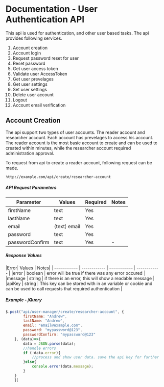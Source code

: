# Documentation - User Authentication API
This api is used for authentication, and other user based tasks. The api provides following services.
1. Account creation
2. Account login
3. Request password reset for user
4. Reset password
5. Get user access token
6. Validate user AccessToken
7. Get user prevelages
8. Get user settings
9. Set user settings
10. Delete user account
11. Logout
12. Account email verification

## Account Creation
The api support two types of user accounts. The reader account and researcher account. Each account has prevelages to access his account.
The reader account is the most basic account to create and can be used to created within minutes, while the researcher account required administration approval. 

To request from api to create a reader account, following request can be made.

`http://example.com/api/create/researcher-account`

##### API Request Parameters
|Parameter   | Values  | Required | Notes|
| ------------ | ------------ | ------------ | ------------ |
|firstName   | text  | Yes   |   |
|lastName   | text  | Yes  |   |
|email   | (text) email  | Yes  |   |
|password  | text  | Yes  |   |
|passwordConfirm  | text  | Yes  | - |


##### Response Values
|Error| Values  | Notes|
| ------------ | ------------ | ------------ | ------------ |
|error   | boolean  | error will be true if there was any error occured   |
|message  | string  | if there is an error, this will show a readable message  |
|apiKey   | string  | This key can be stored with in an variable or cookie and can be used to call requests that required authentication |


##### Example - jQuery
```javascript
$.post("api/user-manager/create/researcher-account", {
    	firstName: "Andrew",
    	lastName: "Andrew",
    	email: "email@example.com",
    	password: "mypassword@123",
    	passwordConfirm: "mypassword@123"
    }, (data)=>{
    	data = JSON.parse(data);
    	//handle errors
    	if (!data.error){
    		//process and show user data. save the api key for further requests.
    	}else{
    		console.error(data.message);
    	}
    }
    })

```
